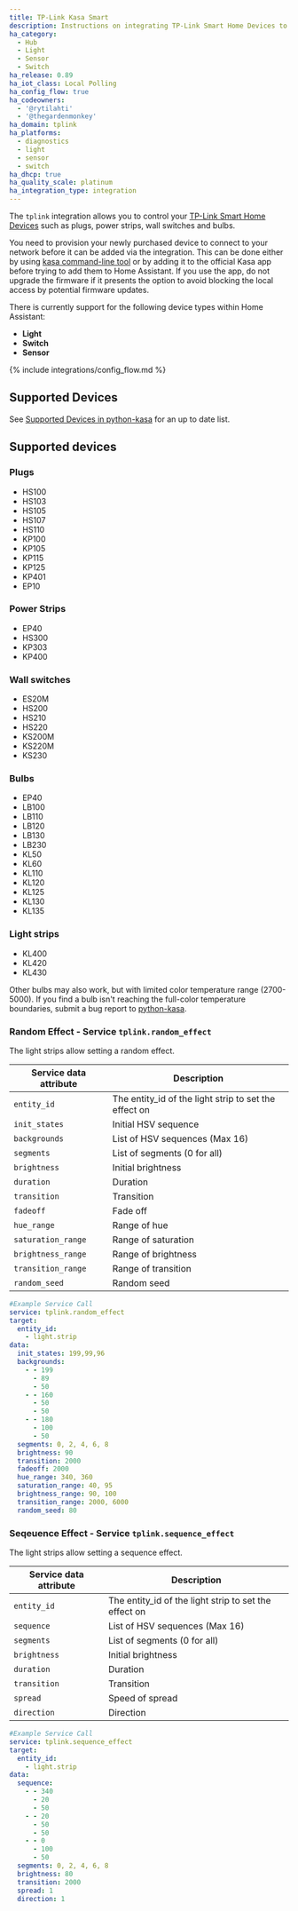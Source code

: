 ```yaml
---
title: TP-Link Kasa Smart
description: Instructions on integrating TP-Link Smart Home Devices to Home Assistant.
ha_category:
  - Hub
  - Light
  - Sensor
  - Switch
ha_release: 0.89
ha_iot_class: Local Polling
ha_config_flow: true
ha_codeowners:
  - '@rytilahti'
  - '@thegardenmonkey'
ha_domain: tplink
ha_platforms:
  - diagnostics
  - light
  - sensor
  - switch
ha_dhcp: true
ha_quality_scale: platinum
ha_integration_type: integration
---
```


The `tplink` integration allows you to control your [TP-Link Smart Home Devices](https://www.tp-link.com/kasa-smart/) such as plugs, power strips, wall switches and bulbs.

You need to provision your newly purchased device to connect to your network before it can be added via the integration. This can be done either by using [kasa command-line tool](https://python-kasa.readthedocs.io/en/latest/cli.html#provisioning) or by adding it to the official Kasa app before trying to add them to Home Assistant. If you use the app, do not upgrade the firmware if it presents the option to avoid blocking the local access by potential firmware updates.

There is currently support for the following device types within Home Assistant:

- **Light**
- **Switch**
- **Sensor**

{% include integrations/config_flow.md %}

## Supported Devices

See [Supported Devices in python-kasa](https://github.com/python-kasa/python-kasa#supported-devices) for an up to date list.

## Supported devices

### Plugs

- HS100
- HS103
- HS105
- HS107
- HS110
- KP100
- KP105
- KP115
- KP125
- KP401
- EP10

### Power Strips

- EP40
- HS300
- KP303
- KP400

### Wall switches

- ES20M
- HS200
- HS210
- HS220
- KS200M
- KS220M
- KS230

### Bulbs

- EP40
- LB100
- LB110
- LB120
- LB130
- LB230
- KL50
- KL60
- KL110
- KL120
- KL125
- KL130
- KL135

### Light strips

- KL400
- KL420
- KL430

Other bulbs may also work, but with limited color temperature range (2700-5000). If you find a bulb isn't reaching the full-color temperature boundaries, submit a bug report to [python-kasa](https://github.com/python-kasa/python-kasa).

### Random Effect - Service `tplink.random_effect`

The light strips allow setting a random effect.

| Service data attribute | Description |
| ---------------------- | ----------- |
| `entity_id` | The entity_id of the light strip to set the effect on |
| `init_states` | Initial HSV sequence |
| `backgrounds` | List of HSV sequences (Max 16) |
| `segments` | List of segments (0 for all) |
| `brightness` | Initial brightness |
| `duration` | Duration |
| `transition` | Transition |
| `fadeoff` | Fade off |
| `hue_range` | Range of hue |
| `saturation_range` | Range of saturation |
| `brightness_range` | Range of brightness |
| `transition_range` | Range of transition |
| `random_seed` | Random seed |

```yaml
#Example Service Call
service: tplink.random_effect
target:
  entity_id:
    - light.strip
data:
  init_states: 199,99,96
  backgrounds:
    - - 199
      - 89
      - 50
    - - 160
      - 50
      - 50
    - - 180
      - 100
      - 50
  segments: 0, 2, 4, 6, 8
  brightness: 90
  transition: 2000
  fadeoff: 2000
  hue_range: 340, 360
  saturation_range: 40, 95
  brightness_range: 90, 100
  transition_range: 2000, 6000
  random_seed: 80
```

### Seqeuence Effect - Service `tplink.sequence_effect`

The light strips allow setting a sequence effect.

| Service data attribute | Description |
| ---------------------- | ----------- |
| `entity_id` | The entity_id of the light strip to set the effect on |
| `sequence` | List of HSV sequences (Max 16) |
| `segments` | List of segments (0 for all) |
| `brightness` | Initial brightness |
| `duration` | Duration |
| `transition` | Transition |
| `spread` | Speed of spread |
| `direction` | Direction |

```yaml
#Example Service Call
service: tplink.sequence_effect
target:
  entity_id:
    - light.strip
data:
  sequence:
    - - 340
      - 20
      - 50
    - - 20
      - 50
      - 50
    - - 0
      - 100
      - 50
  segments: 0, 2, 4, 6, 8
  brightness: 80
  transition: 2000
  spread: 1
  direction: 1
```
